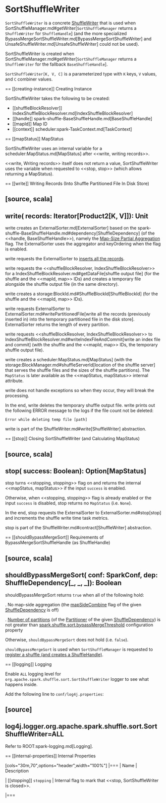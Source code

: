 # SortShuffleWriter

`SortShuffleWriter` is a concrete [ShuffleWriter](ShuffleWriter.md) that is used when SortShuffleManager.md#getWriter[`SortShuffleManager` returns a `ShuffleWriter` for `ShuffleHandle`] (and the more specialized BypassMergeSortShuffleWriter.md[BypassMergeSortShuffleWriter] and UnsafeShuffleWriter.md[UnsafeShuffleWriter] could not be used).

SortShuffleWriter is created when SortShuffleManager.md#getWriter[`SortShuffleManager` returns a `ShuffleWriter` for the fallback `BaseShuffleHandle`].

`SortShuffleWriter[K, V, C]` is a parameterized type with `K` keys, `V` values, and `C` combiner values.

== [[creating-instance]] Creating Instance

SortShuffleWriter takes the following to be created:

* [[shuffleBlockResolver]] IndexShuffleBlockResolver.md[IndexShuffleBlockResolver]
* [[handle]] spark-shuffle-BaseShuffleHandle.md[BaseShuffleHandle]
* [[mapId]] Map ID
* [[context]] scheduler:spark-TaskContext.md[TaskContext]

== [[mapStatus]] MapStatus

SortShuffleWriter uses an internal variable for a scheduler:MapStatus.md[MapStatus] after <<write, writing records>>.

<<write, Writing records>> itself does not return a value, SortShuffleWriter uses the variable when requested to <<stop, stop>> (which allows returning a MapStatus).

== [[write]] Writing Records (Into Shuffle Partitioned File In Disk Store)

[source, scala]
----
write(
  records: Iterator[Product2[K, V]]): Unit
----

write creates an ExternalSorter.md[ExternalSorter] based on the spark-shuffle-BaseShuffleHandle.md#dependency[ShuffleDependency] (of the <<handle, BaseShuffleHandle>>), namely the [Map-Size Partial Aggregation](../rdd/ShuffleDependency.md#mapSideCombine) flag. The ExternalSorter uses the aggregator and keyOrdering when the flag is enabled.

write requests the ExternalSorter to [inserts all the records](ExternalSorter.md#insertAll).

write requests the <<shuffleBlockResolver, IndexShuffleBlockResolver>> for a IndexShuffleBlockResolver.md#getDataFile[shuffle output file] (for the shuffle and the <<mapId, map>> IDs) and creates a temporary file alongside the shuffle output file (in the same directory).

write creates a storage:BlockId.md#ShuffleBlockId[ShuffleBlockId] (for the shuffle and the <<mapId, map>> IDs).

write requests ExternalSorter to ExternalSorter.md#writePartitionedFile[write all the records (previously inserted in) into the temporary partitioned file in the disk store]. ExternalSorter returns the length of every partition.

write requests <<shuffleBlockResolver, IndexShuffleBlockResolver>> to IndexShuffleBlockResolver.md#writeIndexFileAndCommit[write an index file and commit] (with the shuffle and the <<mapId, map>> IDs, the temporary shuffle output file).

write creates a scheduler:MapStatus.md[MapStatus] (with the storage:BlockManager.md#shuffleServerId[location of the shuffle server] that serves the shuffle files and the sizes of the shuffle partitions). The `MapStatus` is later available as the <<mapStatus, mapStatus>> internal attribute.

write does not handle exceptions so when they occur, they will break the processing.

In the end, write deletes the temporary shuffle output file. write prints out the following ERROR message to the logs if the file count not be deleted:

```
Error while deleting temp file [path]
```

write is part of the ShuffleWriter.md#write[ShuffleWriter] abstraction.

== [[stop]] Closing SortShuffleWriter (and Calculating MapStatus)

[source, scala]
----
stop(
  success: Boolean): Option[MapStatus]
----

stop turns <<stopping, stopping>> flag on and returns the internal <<mapStatus, mapStatus>> if the input `success` is enabled.

Otherwise, when <<stopping, stopping>> flag is already enabled or the input `success` is disabled, stop returns no `MapStatus` (i.e. `None`).

In the end, stop requests the ExternalSorter to ExternalSorter.md#stop[stop] and increments the shuffle write time task metrics.

stop is part of the ShuffleWriter.md#contract[ShuffleWriter] abstraction.

== [[shouldBypassMergeSort]] Requirements of BypassMergeSortShuffleHandle (as ShuffleHandle)

[source, scala]
----
shouldBypassMergeSort(
  conf: SparkConf,
  dep: ShuffleDependency[_, _, _]): Boolean
----

shouldBypassMergeSort returns `true` when all of the following hold:

. No map-side aggregation (the [mapSideCombine](../rdd/ShuffleDependency.md#mapSideCombine) flag of the given [ShuffleDependency](../rdd/ShuffleDependency.md) is off)

. [Number of partitions](../rdd/Partitioner.md#numPartitions) (of the [Partitioner](../rdd/ShuffleDependency.md#partitioner) of the given [ShuffleDependency](../rdd/ShuffleDependency.md)) is not greater than [spark.shuffle.sort.bypassMergeThreshold](../configuration-properties.md#spark.shuffle.sort.bypassMergeThreshold) configuration property

Otherwise, `shouldBypassMergeSort` does not hold (i.e. `false`).

`shouldBypassMergeSort` is used when `SortShuffleManager` is requested to [register a shuffle (and creates a ShuffleHandle)](SortShuffleManager.md#registerShuffle).

== [[logging]] Logging

Enable `ALL` logging level for `org.apache.spark.shuffle.sort.SortShuffleWriter` logger to see what happens inside.

Add the following line to `conf/log4j.properties`:

[source]
----
log4j.logger.org.apache.spark.shuffle.sort.SortShuffleWriter=ALL
----

Refer to ROOT:spark-logging.md[Logging].

== [[internal-properties]] Internal Properties

[cols="30m,70",options="header",width="100%"]
|===
| Name
| Description

| [[stopping]] `stopping`
| Internal flag to mark that <<stop, SortShuffleWriter is closed>>.

|===
